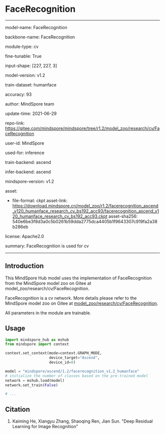 # FaceRecognition

---

model-name: FaceRecognition

backbone-name: FaceRecognition

module-type: cv

fine-tunable: True

input-shape: [227, 227, 3]

model-version: v1.2

train-dataset: humanface

accuracy: 93

author: MindSpore team

update-time: 2021-06-29

repo-link: <https://gitee.com/mindspore/mindspore/tree/r1.2/model_zoo/research/cv/FaceRecognition>

user-id: MindSpore

used-for: inference

train-backend: ascend

infer-backend: ascend

mindspore-version: v1.2

asset:

-
    file-format: ckpt
    asset-link: <https://download.mindspore.cn/model_zoo/r1.2/facerecognition_ascend_v120_humanface_research_cv_bs192_acc93/facerecognition_ascend_v120_humanface_research_cv_bs192_acc93.ckpt>
    asset-sha256: 540e6be3f8d3a0c5b0261b59dda2775dca4405b1f9643307c919fa2a38b286eb

license: Apache2.0

summary: FaceRecognition is used for cv

---

## Introduction

This MindSpore Hub model uses the implementation of FaceRecognition from the MindSpore model zoo on Gitee at model_zoo/research/cv/FaceRecognition.

FaceRecognition is a cv network. More details please refer to the MindSpore model zoo on Gitee at [model_zoo/research/cv/FaceRecognition](https://gitee.com/mindspore/mindspore/blob/r1.2/model_zoo/research/cv/FaceRecognition/README.md).

All parameters in the module are trainable.

## Usage

```python
import mindspore_hub as mshub
from mindspore import context

context.set_context(mode=context.GRAPH_MODE,
                    device_target="Ascend",
                    device_id=0)

model = "mindspore/ascend/1.2/facerecognition_v1.2_humanface"
# initialize the number of classes based on the pre-trained model
network = mshub.load(model)
network.set_train(False)

# ...
```

## Citation

1. Kaiming He, Xiangyu Zhang, Shaoqing Ren, Jian Sun. "Deep Residual Learning for Image Recognition"
